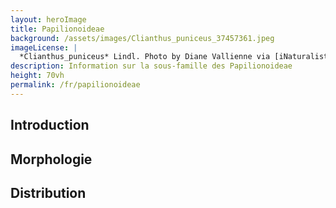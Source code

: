 ```yaml
---
layout: heroImage
title: Papilionoideae
background: /assets/images/Clianthus_puniceus_37457361.jpeg
imageLicense: |
  *Clianthus_puniceus* Lindl. Photo by Diane Vallienne via [iNaturalist](https://www.gbif.org/occurrence/2557746015)
description: Information sur la sous-famille des Papilionoideae
height: 70vh
permalink: /fr/papilionoideae
---
```


## Introduction

## Morphologie

## Distribution